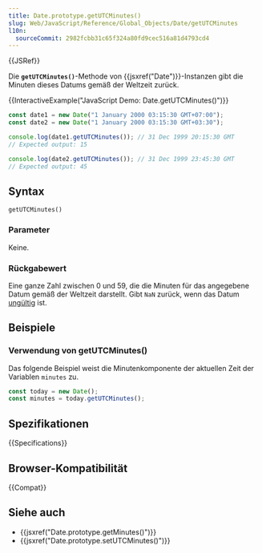 ```yaml
---
title: Date.prototype.getUTCMinutes()
slug: Web/JavaScript/Reference/Global_Objects/Date/getUTCMinutes
l10n:
  sourceCommit: 2982fcbb31c65f324a80fd9cec516a81d4793cd4
---
```


{{JSRef}}

Die **`getUTCMinutes()`**-Methode von {{jsxref("Date")}}-Instanzen gibt die Minuten dieses Datums gemäß der Weltzeit zurück.

{{InteractiveExample("JavaScript Demo: Date.getUTCMinutes()")}}

```js interactive-example
const date1 = new Date("1 January 2000 03:15:30 GMT+07:00");
const date2 = new Date("1 January 2000 03:15:30 GMT+03:30");

console.log(date1.getUTCMinutes()); // 31 Dec 1999 20:15:30 GMT
// Expected output: 15

console.log(date2.getUTCMinutes()); // 31 Dec 1999 23:45:30 GMT
// Expected output: 45
```

## Syntax

```js-nolint
getUTCMinutes()
```

### Parameter

Keine.

### Rückgabewert

Eine ganze Zahl zwischen 0 und 59, die die Minuten für das angegebene Datum gemäß der Weltzeit darstellt. Gibt `NaN` zurück, wenn das Datum [ungültig](/de/docs/Web/JavaScript/Reference/Global_Objects/Date#the_epoch_timestamps_and_invalid_date) ist.

## Beispiele

### Verwendung von getUTCMinutes()

Das folgende Beispiel weist die Minutenkomponente der aktuellen Zeit der Variablen `minutes` zu.

```js
const today = new Date();
const minutes = today.getUTCMinutes();
```

## Spezifikationen

{{Specifications}}

## Browser-Kompatibilität

{{Compat}}

## Siehe auch

- {{jsxref("Date.prototype.getMinutes()")}}
- {{jsxref("Date.prototype.setUTCMinutes()")}}

